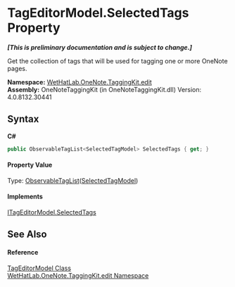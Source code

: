 # TagEditorModel.SelectedTags Property 
 _**\[This is preliminary documentation and is subject to change.\]**_

Get the collection of tags that will be used for tagging one or more OneNote pages.

**Namespace:**&nbsp;<a href="60ca3730-00cd-fce3-4009-523f3952fd9e">WetHatLab.OneNote.TaggingKit.edit</a><br />**Assembly:**&nbsp;OneNoteTaggingKit (in OneNoteTaggingKit.dll) Version: 4.0.8132.30441

## Syntax

**C#**<br />
``` C#
public ObservableTagList<SelectedTagModel> SelectedTags { get; }
```


#### Property Value
Type: <a href="059ed89c-302a-e9b3-5d21-aac50b75032b">ObservableTagList</a>(<a href="85c9b9b9-bb23-33cf-cd55-93e9d288ea45">SelectedTagModel</a>)

#### Implements
<a href="a7173967-7f8f-8b1a-e376-dbec472eeb81">ITagEditorModel.SelectedTags</a><br />

## See Also


#### Reference
<a href="d0783a73-0ba1-b750-13e8-e19b790c09dd">TagEditorModel Class</a><br /><a href="60ca3730-00cd-fce3-4009-523f3952fd9e">WetHatLab.OneNote.TaggingKit.edit Namespace</a><br />